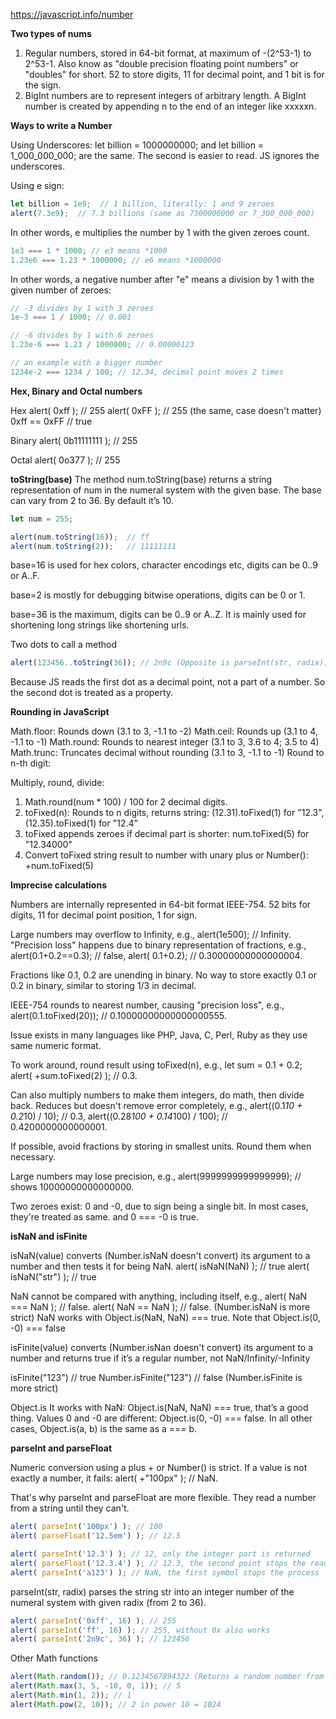 https://javascript.info/number

**Two types of nums**

1. Regular numbers, stored in 64-bit format, at maximum of -(2^53-1) to 2^53-1. Also know as "double precision floating
   point numbers" or "doubles" for short.
   52 to store digits, 11 for decimal point, and 1 bit is for the sign.
2. BigInt numbers are to represent integers of arbitrary length. A BigInt number is created by appending n to the end of
   an integer like xxxxxn.

**Ways to write a Number**

Using Underscores: let billion = 1000000000; and let billion = 1_000_000_000; are the same. The second is easier to
read. JS ignores the underscores.

Using e sign:

```javascript
let billion = 1e9;  // 1 billion, literally: 1 and 9 zeroes
alert(7.3e9);  // 7.3 billions (same as 7300000000 or 7_300_000_000)
```

In other words, e multiplies the number by 1 with the given zeroes count.

```javascript
1e3 === 1 * 1000; // e3 means *1000
1.23e6 === 1.23 * 1000000; // e6 means *1000000
```

In other words, a negative number after "e" means a division by 1 with the given number of zeroes:

```javascript
// -3 divides by 1 with 3 zeroes
1e-3 === 1 / 1000; // 0.001

// -6 divides by 1 with 6 zeroes
1.23e-6 === 1.23 / 1000000; // 0.00000123

// an example with a bigger number
1234e-2 === 1234 / 100; // 12.34, decimal point moves 2 times
```

**Hex, Binary and Octal numbers**

Hex
alert( 0xff ); // 255
alert( 0xFF ); // 255 (the same, case doesn't matter)
0xff == 0xFF // true

Binary
alert( 0b11111111 ); // 255

Octal
alert( 0o377 ); // 255

**toString(base)**
The method num.toString(base) returns a string representation of num in the numeral system with the given base. The base
can vary from 2 to 36. By default it’s 10.

```javascript
let num = 255;

alert(num.toString(16));  // ff
alert(num.toString(2));   // 11111111
```

base=16 is used for hex colors, character encodings etc, digits can be 0..9 or A..F.

base=2 is mostly for debugging bitwise operations, digits can be 0 or 1.

base=36 is the maximum, digits can be 0..9 or A..Z. It is mainly used for shortening long strings like shortening urls.

Two dots to call a method

```javascript
alert(123456..toString(36)); // 2n9c (Opposite is parseInt(str, radix))
```

Because JS reads the first dot as a decimal point, not a part of a number. So the second dot is treated as a property.

**Rounding in JavaScript**

Math.floor: Rounds down (3.1 to 3, -1.1 to -2)
Math.ceil: Rounds up (3.1 to 4, -1.1 to -1)
Math.round: Rounds to nearest integer (3.1 to 3, 3.6 to 4; 3.5 to 4)
Math.trunc: Truncates decimal without rounding (3.1 to 3, -1.1 to -1)
Round to n-th digit:

Multiply, round, divide:

1. Math.round(num * 100) / 100 for 2 decimal digits.
2. toFixed(n): Rounds to n digits, returns string: (12.31).toFixed(1) for "12.3", (12.35).toFixed(1) for "12.4"
3. toFixed appends zeroes if decimal part is shorter: num.toFixed(5) for "12.34000"
4. Convert toFixed string result to number with unary plus or Number(): +num.toFixed(5)

**Imprecise calculations**

Numbers are internally represented in 64-bit format IEEE-754. 52 bits for digits, 11 for decimal point position, 1 for
sign.

Large numbers may overflow to Infinity, e.g., alert(1e500); // Infinity.
"Precision loss" happens due to binary representation of fractions, e.g., alert(0.1+0.2==0.3); // false, alert(
0.1+0.2); // 0.30000000000000004.

Fractions like 0.1, 0.2 are unending in binary. No way to store exactly 0.1 or 0.2 in binary, similar to storing 1/3 in
decimal.

IEEE-754 rounds to nearest number, causing "precision loss", e.g., alert(0.1.toFixed(20)); // 0.10000000000000000555.

Issue exists in many languages like PHP, Java, C, Perl, Ruby as they use same numeric format.

To work around, round result using toFixed(n), e.g., let sum = 0.1 + 0.2; alert( +sum.toFixed(2) ); // 0.3.

Can also multiply numbers to make them integers, do math, then divide back. Reduces but doesn't remove error completely,
e.g., alert((0.1*10 + 0.2*10) / 10); // 0.3, alert((0.28*100 + 0.14*100) / 100); // 0.4200000000000001.

If possible, avoid fractions by storing in smallest units. Round them when necessary.

Large numbers may lose precision, e.g., alert(9999999999999999); // shows 10000000000000000.

Two zeroes exist: 0 and -0, due to sign being a single bit. In most cases, they're treated as same. and 0 === -0 is
true.

**isNaN and isFinite**

isNaN(value) converts (Number.isNaN doesn't convert) its argument to a number and then tests it for being NaN.
alert( isNaN(NaN) ); // true
alert( isNaN("str") ); // true

NaN cannot be compared with anything, including itself, e.g.,
alert( NaN === NaN ); // false.
alert( NaN == NaN ); // false.  (Number.isNaN is more strict)
NaN works with Object.is(NaN, NaN) === true. Note that Object.is(0, -0) === false

isFinite(value) converts (Number.isNan doesn't convert) its argument to a number and returns true if it’s a regular number, not NaN/Infinity/-Infinity

isFinite("123") // true
Number.isFinite("123") // false (Number.isFinite is more strict)

Object.is
It works with NaN: Object.is(NaN, NaN) === true, that’s a good thing.
Values 0 and -0 are different: Object.is(0, -0) === false.
In all other cases, Object.is(a, b) is the same as a === b.

**parseInt and parseFloat**

Numeric conversion using a plus + or Number() is strict. If a value is not exactly a number, it fails: alert( +"100px" ); // NaN.

That's why parseInt and parseFloat are more flexible. They read a number from a string until they can't.

```javascript
alert( parseInt('100px') ); // 100
alert( parseFloat('12.5em') ); // 12.5

alert( parseInt('12.3') ); // 12, only the integer part is returned
alert( parseFloat('12.3.4') ); // 12.3, the second point stops the reading
alert( parseInt('a123') ); // NaN, the first symbol stops the process
```

parseInt(str, radix) parses the string str into an integer number of the numeral system with given radix (from 2 to 36).

```javascript
alert( parseInt('0xff', 16) ); // 255
alert( parseInt('ff', 16) ); // 255, without 0x also works
alert( parseInt('2n9c', 36) ); // 123456
```

Other Math functions

```javascript
alert(Math.random()); // 0.1234567894322 (Returns a random number from 0 to 1 (not including 1))
alert(Math.max(3, 5, -10, 0, 1)); // 5
alert(Math.min(1, 2)); // 1
alert(Math.pow(2, 10)); // 2 in power 10 = 1024
```

